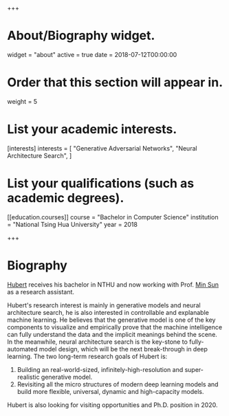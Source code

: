 +++
# About/Biography widget.
widget = "about"
active = true
date = 2018-07-12T00:00:00

# Order that this section will appear in.
weight = 5

# List your academic interests.
[interests]
  interests = [
    "Generative Adversarial Networks",
    "Neural Architecture Search",
  ]

# List your qualifications (such as academic degrees).

[[education.courses]]
  course = "Bachelor in Computer Science"
  institution = "National Tsing Hua University"
  year = 2018
 
+++

# Biography

<a href="http://hubert0527.github.io/">Hubert</a> receives his bachelor in NTHU and now working with Prof. <a href="http://aliensunmin.github.io/">Min Sun</a> as a research assistant. 

Hubert's research interest is mainly in generative models and neural architecture search, he is also interested in controllable and explanable machine learning. He believes that the generative model is one of the key components to visualize and empirically prove that the machine intelligence can fully understand the data and the implicit meanings behind the scene. In the meanwhile, neural architecture search is the key-stone to fully-automated model design, which will be the next break-through in deep learning. The two long-term research goals of Hubert is: 

1. Building an real-world-sized, infinitely-high-resolution and super-realistic generative model.
2. Revisiting all the micro structures of modern deep learning models and build more flexible, universal, dynamic and high-capacity models.

Hubert is also looking for visiting opportunities and Ph.D. position in 2020.

